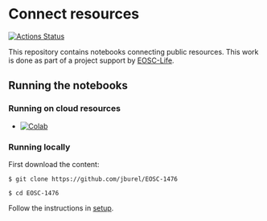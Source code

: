 # Connect resources
[![Actions Status](https://github.com/jburel/EOSC-14176/workflows/build/badge.svg)](https://github.com/jburel/EOSC-14176/actions)

This repository contains notebooks connecting public resources. This work is done as part of a project support 
by [EOSC-Life](https://www.eosc-life.eu/).

## Running the notebooks

### Running on cloud resources

* [![Colab](https://colab.research.google.com/assets/colab-badge.svg)](https://colab.research.google.com/github/jburel/EOSC-14176/notebooks)

### Running locally

First download the content:

    $ git clone https://github.com/jburel/EOSC-1476
    
    $ cd EOSC-1476

Follow the instructions in [setup](Day_4/setup.md).
